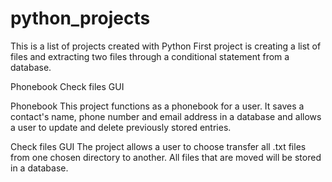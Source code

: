 # python_projects
This is a list of projects created with Python
First project is creating a list of files and extracting two files through a conditional statement from a database.

Phonebook
Check files GUI

Phonebook
This project functions as a phonebook for a user. It saves a contact's name, phone number and email address
in a database and allows a user to update and delete previously stored entries.

Check files GUI
The project allows a user to choose transfer all .txt files from one chosen directory to another.
All files that are moved will be stored in a database.
